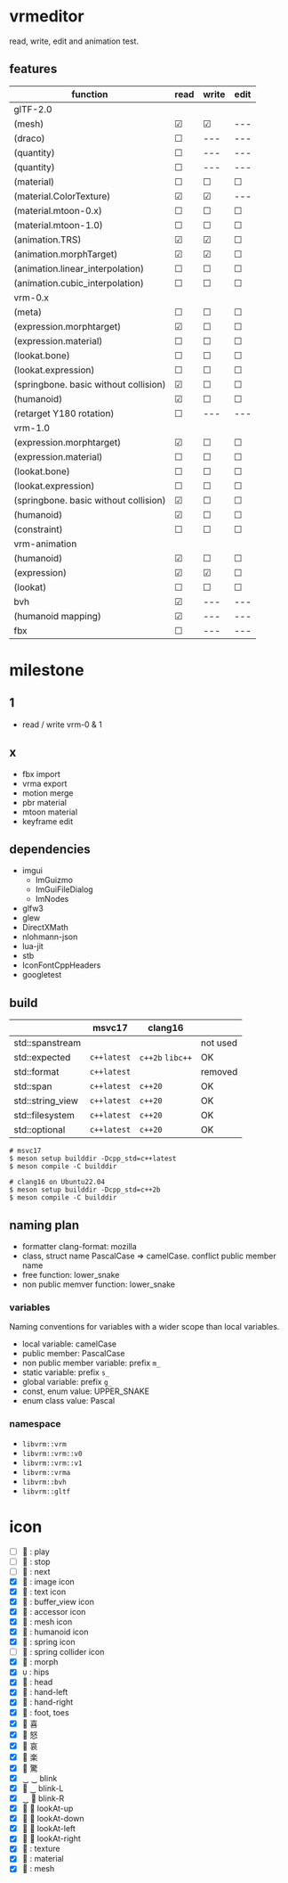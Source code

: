 # vrmeditor

read, write, edit and animation test.

## features

| function                              | read | write | edit |
| ------------------------------------- | ---- | ----- | ---- |
| glTF-2.0                              |      |       |      |
| (mesh)                                | ☑    | ☑     | ---  |
| (draco)                               | ☐    | ---   | ---  |
| (quantity)                            | ☐    | ---   | ---  |
| (quantity)                            | ☐    | ---   | ---  |
| (material)                            | ☐    | ☐     | ☐    |
| (material.ColorTexture)               | ☑    | ☑     | ---  |
| (material.mtoon-0.x)                  | ☐    | ☐     | ☐    |
| (material.mtoon-1.0)                  | ☐    | ☐     | ☐    |
| (animation.TRS)                       | ☑    | ☑     | ☐    |
| (animation.morphTarget)               | ☑    | ☑     | ☐    |
| (animation.linear_interpolation)      | ☐    | ☐     | ☐    |
| (animation.cubic_interpolation)       | ☐    | ☐     | ☐    |
| vrm-0.x                               |      |       |      |
| (meta)                                | ☐    | ☐     | ☐    |
| (expression.morphtarget)              | ☑    | ☐     | ☐    |
| (expression.material)                 | ☐    | ☐     | ☐    |
| (lookat.bone)                         | ☐    | ☐     | ☐    |
| (lookat.expression)                   | ☐    | ☐     | ☐    |
| (springbone. basic without collision) | ☑    | ☐     | ☐    |
| (humanoid)                            | ☑    | ☐     | ☐    |
| (retarget Y180 rotation)              | ☐    | ---   | ---  |
| vrm-1.0                               |      |       |      |
| (expression.morphtarget)              | ☑    | ☐     | ☐    |
| (expression.material)                 | ☐    | ☐     | ☐    |
| (lookat.bone)                         | ☐    | ☐     | ☐    |
| (lookat.expression)                   | ☐    | ☐     | ☐    |
| (springbone. basic without collision) | ☑    | ☐     | ☐    |
| (humanoid)                            | ☑    | ☐     | ☐    |
| (constraint)                          | ☐    | ☐     | ☐    |
| vrm-animation                         |      |       |      |
| (humanoid)                            | ☑    | ☐     | ☐    |
| (expression)                          | ☑    | ☑     | ☐    |
| (lookat)                              | ☐    | ☐     | ☐    |
| bvh                                   | ☑    | ---   | ---  |
| (humanoid mapping)                    | ☑    | ---   | ---  |
| fbx                                   | ☐    | ---   | ---  |

# milestone

## 1

- read / write vrm-0 & 1

## x

- fbx import
- vrma export
- motion merge
- pbr material
- mtoon material
- keyframe edit

## dependencies

- imgui
  - ImGuizmo
  - ImGuiFileDialog
  - ImNodes
- glfw3
- glew
- DirectXMath
- nlohmann-json
- lua-jit
- stb
- IconFontCppHeaders
- googletest

## build

|                  | msvc17      | clang16          |          |
| ---------------- | ----------- | ---------------- | -------- |
| std::spanstream  |             |                  | not used |
| std::expected    | `c++latest` | `c++2b` `libc++` | OK       |
| std::format      | `c++latest` |                  | removed  |
| std::span        | `c++latest` | `c++20`          | OK       |
| std::string_view | `c++latest` | `c++20`          | OK       |
| std::filesystem  | `c++latest` | `c++20`          | OK       |
| std::optional    | `c++latest` | `c++20`          | OK       |

```
# msvc17
$ meson setup builddir -Dcpp_std=c++latest
$ meson compile -C builddir
```

```
# clang16 on Ubuntu22.04
$ meson setup builddir -Dcpp_std=c++2b
$ meson compile -C builddir
```

## naming plan

- formatter clang-format: mozilla
- class, struct name PascalCase => camelCase. conflict public member name
- free function: lower_snake
- non public memver function: lower_snake

### variables

Naming conventions for variables with a wider scope than local variables.

- local variable: camelCase
- public member: PascalCase
- non public member variable: prefix `m_`
- static variable: prefix `s_`
- global variable: prefix `g_`
- const, enum value: UPPER_SNAKE
- enum class value: Pascal

### namespace

- `libvrm::vrm`
- `libvrm::vrm::v0`
- `libvrm::vrm::v1`
- `libvrm::vrma`
- `libvrm::bvh`
- `libvrm::gltf`

# icon

- [ ]  : play
- [ ]  : stop
- [ ] 󰒭 : next
- [x]  : image icon
- [x]  : text icon
- [x]  : buffer_view icon
- [x]  : accessor icon
- [x] 󰕣 : mesh icon
- [x] 󰂹 : humanoid icon
- [x] 󰚟 : spring icon
- [ ] 󱥔 : spring collider icon
- [x]  : morph
- [x]  : hips
- [x] 󱍞 : head
- [x] 󰹆 : hand-left
- [x] 󰹇 : hand-right
- [x] 󱗈 : foot, toes
- [x] 󰱰 喜
- [x] 󰱩 怒
- [x] 󰱶 哀
- [x] 󰱱 楽
- [x] 󰱮 驚
- [x] ‿ ‿ blink
- [x] 󰈈 ‿ blink-L
- [x] ‿ 󰈈 blink-R
- [x] 󰈈  lookAt-up
- [x] 󰈈  lookAt-down
- [x] 󰈈  lookAt-left
- [x] 󰈈  lookAt-right
- [x]  : texture
- [x]  : material
- [x] 󰕣 : mesh
